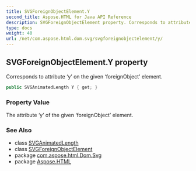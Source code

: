 ```yaml
---
title: SVGForeignObjectElement.Y
second_title: Aspose.HTML for Java API Reference
description: SVGForeignObjectElement property. Corresponds to attribute y on the given foreignObject element
type: docs
weight: 40
url: /net/com.aspose.html.dom.svg/svgforeignobjectelement/y/
---
```

## SVGForeignObjectElement.Y property

Corresponds to attribute ‘y’ on the given ‘foreignObject’ element.

```java
public SVGAnimatedLength Y { get; }
```

### Property Value

The attribute ‘y’ of the given ‘foreignObject’ element.

### See Also

* class [SVGAnimatedLength](../../../com.aspose.html.dom.svg.datatypes/svganimatedlength/)
* class [SVGForeignObjectElement](../)
* package [com.aspose.html.Dom.Svg](../../svgforeignobjectelement/)
* package [Aspose.HTML](../../../)
